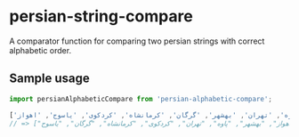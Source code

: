 # persian-string-compare
A comparator function for comparing two persian strings with correct alphabetic order.

## Sample usage

```javascript
import persianAlphabeticCompare from 'persian-alphabetic-compare';

['پاوه', 'تهران', 'بهشهر', 'گرگان', 'کرمانشاه', 'کردکوی', 'یاسوج', 'اهواز'].sort(persianAlphabeticCompare);
// => ["اهواز", "بهشهر", "پاوه", "تهران", "کردکوی", "کرمانشاه", "گرگان", "یاسوج"]
```